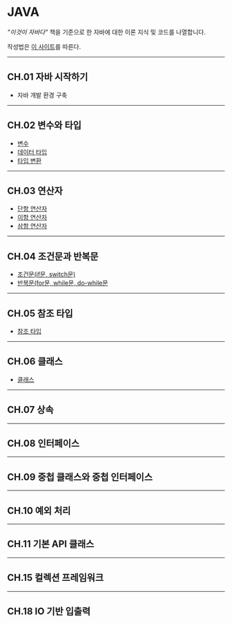 # JAVA
*"이것이 자바다"* 책을 기준으로 한 자바에 대한 이론 지식 및 코드를 나열합니다.



작성법은 [이 사이트](https://lsh424.tistory.com/37)를 따른다.

***

## CH.01 자바 시작하기
* 자바 개발 환경 구축

***

## CH.02 변수와 타입
* [변수](https://github.com/bigdata-analyst-course/JAVA/blob/main/CH02/variables.md)
* [데이터 타입](https://github.com/bigdata-analyst-course/JAVA/blob/main/CH02/data_type.md)
* [타입 변환](https://github.com/bigdata-analyst-course/JAVA/blob/main/CH02/data_conversion.md)

***

## CH.03 연산자
* [단항 연산자](https://github.com/bigdata-analyst-course/JAVA/blob/main/CH03/unary_operator.md)
* [이항 연산자](https://github.com/bigdata-analyst-course/JAVA/blob/main/CH03/binary_operator.md)
* [삼항 연산자](https://github.com/bigdata-analyst-course/JAVA/blob/main/CH03/ternary_operator.md)

***

## CH.04 조건문과 반복문
* [조건문(if문, switch문)](https://github.com/bigdata-analyst-course/JAVA/blob/main/CH04/conditional_statement.md)
* [반복문(for문, while문, do-while문](https://github.com/bigdata-analyst-course/JAVA/blob/main/CH04/loop_statement.md)

***

## CH.05 참조 타입
* [참조 타입](https://github.com/bigdata-analyst-course/JAVA/blob/main/CH05/reference_type.md)

***

## CH.06 클래스
* [클래스](https://github.com/bigdata-analyst-course/JAVA/blob/main/CH06/class.md)
***

## CH.07 상속

***

## CH.08 인터페이스

***

## CH.09 중첩 클래스와 중첩 인터페이스

***

## CH.10 예외 처리

***

## CH.11 기본 API 클래스

***

## CH.15 컬렉션 프레임워크

***

## CH.18 IO 기반 입출력
